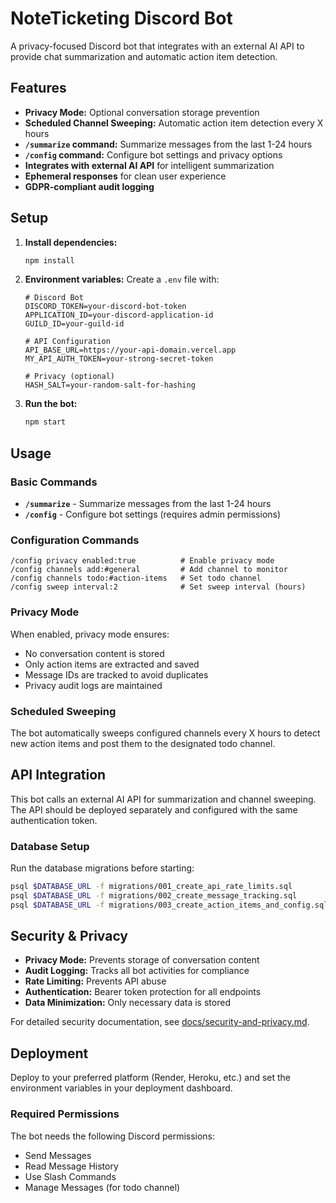 # NoteTicketing Discord Bot

A privacy-focused Discord bot that integrates with an external AI API to provide chat summarization and automatic action item detection.

## Features

- **Privacy Mode:** Optional conversation storage prevention
- **Scheduled Channel Sweeping:** Automatic action item detection every X hours
- **`/summarize` command:** Summarize messages from the last 1-24 hours
- **`/config` command:** Configure bot settings and privacy options
- **Integrates with external AI API** for intelligent summarization
- **Ephemeral responses** for clean user experience
- **GDPR-compliant audit logging**

## Setup

1. **Install dependencies:**
   ```bash
   npm install
   ```

2. **Environment variables:**
   Create a `.env` file with:
   ```
   # Discord Bot
   DISCORD_TOKEN=your-discord-bot-token
   APPLICATION_ID=your-discord-application-id
   GUILD_ID=your-guild-id
   
   # API Configuration
   API_BASE_URL=https://your-api-domain.vercel.app
   MY_API_AUTH_TOKEN=your-strong-secret-token
   
   # Privacy (optional)
   HASH_SALT=your-random-salt-for-hashing
   ```

3. **Run the bot:**
   ```bash
   npm start
   ```

## Usage

### Basic Commands
- **`/summarize`** - Summarize messages from the last 1-24 hours
- **`/config`** - Configure bot settings (requires admin permissions)

### Configuration Commands
```
/config privacy enabled:true          # Enable privacy mode
/config channels add:#general         # Add channel to monitor
/config channels todo:#action-items   # Set todo channel
/config sweep interval:2              # Set sweep interval (hours)
```

### Privacy Mode
When enabled, privacy mode ensures:
- No conversation content is stored
- Only action items are extracted and saved
- Message IDs are tracked to avoid duplicates
- Privacy audit logs are maintained

### Scheduled Sweeping
The bot automatically sweeps configured channels every X hours to detect new action items and post them to the designated todo channel.

## API Integration

This bot calls an external AI API for summarization and channel sweeping. The API should be deployed separately and configured with the same authentication token.

### Database Setup
Run the database migrations before starting:
```bash
psql $DATABASE_URL -f migrations/001_create_api_rate_limits.sql
psql $DATABASE_URL -f migrations/002_create_message_tracking.sql
psql $DATABASE_URL -f migrations/003_create_action_items_and_config.sql
```

## Security & Privacy

- **Privacy Mode:** Prevents storage of conversation content
- **Audit Logging:** Tracks all bot activities for compliance
- **Rate Limiting:** Prevents API abuse
- **Authentication:** Bearer token protection for all endpoints
- **Data Minimization:** Only necessary data is stored

For detailed security documentation, see [docs/security-and-privacy.md](docs/security-and-privacy.md).

## Deployment

Deploy to your preferred platform (Render, Heroku, etc.) and set the environment variables in your deployment dashboard.

### Required Permissions
The bot needs the following Discord permissions:
- Send Messages
- Read Message History
- Use Slash Commands
- Manage Messages (for todo channel)